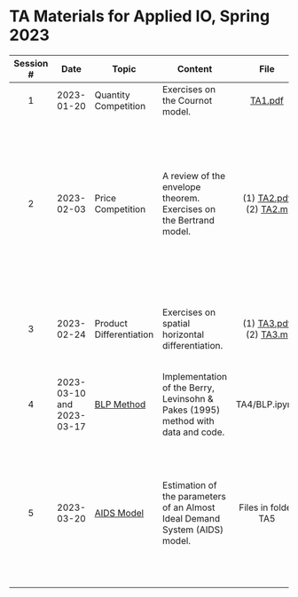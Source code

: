 # TA Materials for Applied IO, Spring 2023

| Session # 	| Date 	| Topic 	| Content 	| File 	| Material Description 	|
|:---:|---	|---	|---	|:---:|---	|
|1| 2023-01-20 	| Quantity Competition 	| Exercises on the Cournot model. 	| [TA1.pdf](https://github.com/conghanzheng/Applied_IO_TA/blob/856c5760fee73c84fd3ba397450aa8fbbd72b3b9/TA1_Quantity_Competition/TA1.pdf) 	| Slides 	|
|2| 2023-02-03 	| Price Competition 	| A review of the envelope theorem. Exercises on the Bertrand model. 	| (1) [TA2.pdf](https://github.com/conghanzheng/Applied_IO_TA/blob/856c5760fee73c84fd3ba397450aa8fbbd72b3b9/TA2_Price_Competition/TA2.pdf) <br>(2) [TA2.m](https://github.com/conghanzheng/Applied_IO_TA/blob/856c5760fee73c84fd3ba397450aa8fbbd72b3b9/TA2_Price_Competition/TA2.m)	| (1) Slides. *Update*: compared to the version we used in class, new pages 21 and 22 have been added. <br>(2) Symbolic math solver for maximization problems in TA2.pdf	|
|3| 2023-02-24 	| Product Differentiation 	| Exercises on spatial horizontal differentiation. 	| (1) [TA3.pdf](https://github.com/conghanzheng/Applied_IO_TA/blob/856c5760fee73c84fd3ba397450aa8fbbd72b3b9/TA3_Product_Differentiation/TA3.pdf) <br>(2) [TA3.m](https://github.com/conghanzheng/Applied_IO_TA/blob/856c5760fee73c84fd3ba397450aa8fbbd72b3b9/TA3_Product_Differentiation/TA3.m)   | (1) Slides. <br>(2) Symbolic math solver for maximization problems in TA3.pdf.	|
|4| 2023-03-10 and 2023-03-17 | [BLP Method](https://conghanzheng.github.io/Applied_IO_TA/BLP.html) 	| Implementation of the Berry, Levinsohn & Pakes (1995) method with data and code.  | TA4/BLP.ipynb  | Replication of Nevo (2000) using Jupyter Notebook. |
|5| 2023-03-20 | [AIDS Model](https://conghanzheng.github.io/Applied_IO_TA/AIDS.html) | Estimation of the parameters of an Almost Ideal Demand System (AIDS) model. 	| Files in folder TA5 	| Documents (pdf, html, R script) automatically generated from the <code>Rmd</code> source file, with the same content (code blocks not included in pdf). |